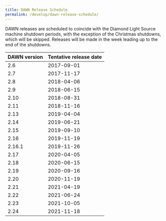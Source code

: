 ```yaml
---
title: DAWN Release Schedule
permalink: /develop/dawn-release-schedule/
---
```


DAWN releases are scheduled to coincide with the Diamond Light Source machine shutdown periods, with the exception of the Christmas shutdowns, which will be skipped. Releases will be made in the week leading up to the end of the shutdowns. 

| DAWN version | Tentative release date |
|--------------|------------------------|
|   2.6        |     2017-09-01         |
|   2.7        |     2017-11-17         |
|   2.8        |     2018-04-06         |
|   2.9        |     2018-06-15         |
|   2.10       |     2018-08-31         |
|   2.11       |     2018-11-16         |
|   2.13       |     2019-04-04         |
|   2.14       |     2019-06-21         |
|   2.15       |     2019-09-10         |
|   2.16       |     2019-11-19         |
|   2.16.1     |     2019-11-26         |
|   2.17       |     2020-04-05         |
|   2.18       |     2020-06-15         |
|   2.19       |     2020-09-16         |
|   2.20       |     2020-11-19         |
|   2.21       |     2021-04-19         |
|   2.22       |     2021-06-24         |
|   2.23       |     2021-10-05         |
|   2.24       |     2021-11-18         |

